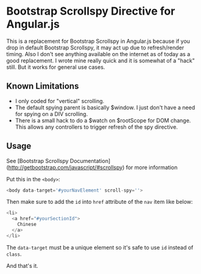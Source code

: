 Bootstrap Scrollspy Directive for Angular.js
===========================

This is a replacement for Bootstrap Scrollspy in Angular.js because if you drop in default Bootstrap Scrollspy, it may act up due to refresh/render timing. Also I don't see anything available on the internet as of today as a good replacement. I wrote mine really quick and it is somewhat of a "hack" still. But it works for general use cases.

## Known Limitations

- I only coded for "vertical" scrolling.
- The default spying parent is basically $window. I just don't have a need for spying on a DIV scrolling.
- There is a small hack to do a $watch on $rootScope for DOM change. This allows any controllers to trigger refresh of the spy directive.
 
## Usage

See [Bootstrap Scrollspy Documentation] (http://getbootstrap.com/javascript/#scrollspy) for more information

Put this in the `<body>`:

```javascript
<body data-target='#yourNavElement' scroll-spy=''>
```

Then make sure to add the `id` into `href` attribute of the `nav` item like below:

```javascript
<li>
  <a href="#yourSectionId">
    Chinese
  </a>
</li>
```

The `data-target` must be a unique element so it's safe to use `id` instead of `class`.

And that's it.
